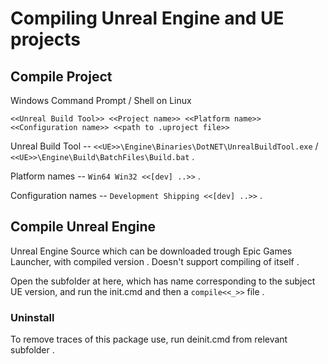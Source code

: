 
# Compiling Unreal Engine and UE projects

## Compile Project

Windows Command Prompt / Shell on Linux
```
<<Unreal Build Tool>> <<Project name>> <<Platform name>> <<Configuration name>> <<path to .uproject file>>
```

Unreal Build Tool -- `<<UE>>\Engine\Binaries\DotNET\UnrealBuildTool.exe` / `<<UE>>\Engine\Build\BatchFiles\Build.bat` .

Platform names -- `Win64 Win32 <<[dev] ..>>` .

Configuration names -- `Development Shipping <<[dev] ..>>` .


## Compile Unreal Engine

Unreal Engine Source which can be downloaded trough Epic Games Launcher, with compiled version . Doesn't support compiling of itself .

Open the subfolder at here, which has name corresponding to the subject UE version, and run the init.cmd and then a `compile<<_>>` file .

### Uninstall

To remove traces of this package use, run deinit.cmd from relevant subfolder .
